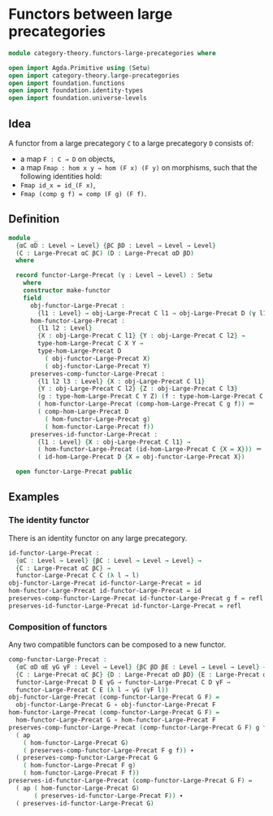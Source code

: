 #  Functors between large precategories

```agda
module category-theory.functors-large-precategories where

open import Agda.Primitive using (Setω)
open import category-theory.large-precategories
open import foundation.functions
open import foundation.identity-types
open import foundation.universe-levels
```

## Idea

A functor from a large precategory `C` to a large precategory `D` consists of:
- a map `F : C → D` on objects,
- a map `Fmap : hom x y → hom (F x) (F y)` on morphisms,
such that the following identities hold:
- `Fmap id_x = id_(F x)`,
- `Fmap (comp g f) = comp (F g) (F f)`.

## Definition

```agda
module _
  {αC αD : Level → Level} {βC βD : Level → Level → Level}
  (C : Large-Precat αC βC) (D : Large-Precat αD βD)
  where

  record functor-Large-Precat (γ : Level → Level) : Setω
    where
    constructor make-functor
    field
      obj-functor-Large-Precat :
        {l1 : Level} → obj-Large-Precat C l1 → obj-Large-Precat D (γ l1)
      hom-functor-Large-Precat :
        {l1 l2 : Level}
        {X : obj-Large-Precat C l1} {Y : obj-Large-Precat C l2} →
        type-hom-Large-Precat C X Y →
        type-hom-Large-Precat D
          ( obj-functor-Large-Precat X)
          ( obj-functor-Large-Precat Y)
      preserves-comp-functor-Large-Precat :
        {l1 l2 l3 : Level} {X : obj-Large-Precat C l1}
        {Y : obj-Large-Precat C l2} {Z : obj-Large-Precat C l3}
        (g : type-hom-Large-Precat C Y Z) (f : type-hom-Large-Precat C X Y) →
        ( hom-functor-Large-Precat (comp-hom-Large-Precat C g f)) ＝
        ( comp-hom-Large-Precat D
          ( hom-functor-Large-Precat g)
          ( hom-functor-Large-Precat f))
      preserves-id-functor-Large-Precat :
        {l1 : Level} {X : obj-Large-Precat C l1} →
        ( hom-functor-Large-Precat (id-hom-Large-Precat C {X = X})) ＝
        ( id-hom-Large-Precat D {X = obj-functor-Large-Precat X})

  open functor-Large-Precat public
```

## Examples

### The identity functor

There is an identity functor on any large precategory.

```agda
id-functor-Large-Precat :
  {αC : Level → Level} {βC : Level → Level → Level} →
  {C : Large-Precat αC βC} →
  functor-Large-Precat C C (λ l → l)
obj-functor-Large-Precat id-functor-Large-Precat = id
hom-functor-Large-Precat id-functor-Large-Precat = id
preserves-comp-functor-Large-Precat id-functor-Large-Precat g f = refl
preserves-id-functor-Large-Precat id-functor-Large-Precat = refl
```

### Composition of functors

Any two compatible functors can be composed to a new functor.

```agda
comp-functor-Large-Precat :
  {αC αD αE γG γF : Level → Level} {βC βD βE : Level → Level → Level} →
  {C : Large-Precat αC βC} {D : Large-Precat αD βD} {E : Large-Precat αE βE} →
  functor-Large-Precat D E γG → functor-Large-Precat C D γF →
  functor-Large-Precat C E (λ l → γG (γF l))
obj-functor-Large-Precat (comp-functor-Large-Precat G F) =
  obj-functor-Large-Precat G ∘ obj-functor-Large-Precat F
hom-functor-Large-Precat (comp-functor-Large-Precat G F) =
  hom-functor-Large-Precat G ∘ hom-functor-Large-Precat F
preserves-comp-functor-Large-Precat (comp-functor-Large-Precat G F) g f =
  ( ap
    ( hom-functor-Large-Precat G)
    ( preserves-comp-functor-Large-Precat F g f)) ∙
  ( preserves-comp-functor-Large-Precat G
    ( hom-functor-Large-Precat F g)
    ( hom-functor-Large-Precat F f))
preserves-id-functor-Large-Precat (comp-functor-Large-Precat G F) =
  ( ap ( hom-functor-Large-Precat G)
       ( preserves-id-functor-Large-Precat F)) ∙
  ( preserves-id-functor-Large-Precat G)
```
